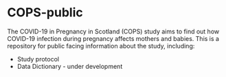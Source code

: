 # COPS-public

The COVID-19 in Pregnancy in Scotland (COPS) study aims to find out how COVID-19 infection during pregnancy affects mothers and babies. This is a repository for public facing information about the study, including:

* Study protocol
* Data Dictionary - under development
